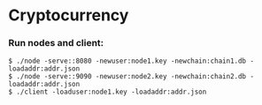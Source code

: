 # Cryptocurrency
### Run nodes and client:
```
$ ./node -serve::8080 -newuser:node1.key -newchain:chain1.db -loadaddr:addr.json
$ ./node -serve::9090 -newuser:node2.key -newchain:chain2.db -loadaddr:addr.json
$ ./client -loaduser:node1.key -loadaddr:addr.json
```

